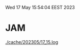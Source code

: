 Wed 17 May 15:54:04 EEST 2023
# JAM
<a href='./cache/202305/17_15.log'>./cache/202305/17_15.log</a>

